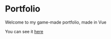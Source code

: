 # Portfolio

Welcome to my game-made portfolio, made in Vue

You can see it [here](https://goncy.github.io/portfolio-game/)
